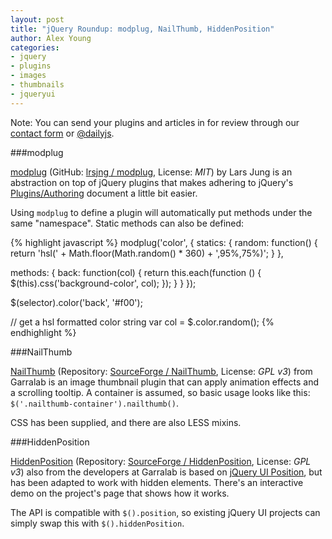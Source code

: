 ```yaml
---
layout: post
title: "jQuery Roundup: modplug, NailThumb, HiddenPosition"
author: Alex Young
categories: 
- jquery
- plugins
- images
- thumbnails
- jqueryui
---
```


<div class="intro">
Note: You can send your plugins and articles in for review through our <a href="/contact.html">contact form</a> or <a href="http://twitter.com/dailyjs">@dailyjs</a>.
</div>

###modplug

[modplug](http://larsjung.de/modplug/) (GitHub: [lrsjng / modplug](https://github.com/lrsjng/modplug), License: _MIT_) by Lars Jung is an abstraction on top of jQuery plugins that makes adhering to jQuery's [Plugins/Authoring](http://docs.jquery.com/Plugins/Authoring) document a little bit easier.

Using `modplug` to define a plugin will automatically put methods under the same "namespace".  Static methods can also be defined:

{% highlight javascript %}
modplug('color', {
  statics: {
    random: function() {
      return 'hsl(' + Math.floor(Math.random() * 360) + ',95%,75%)';
    }
  },

  methods: {
    back: function(col) {
      return this.each(function () {
        $(this).css('background-color', col);
      });
    }
  }
});

$(selector).color('back', '#f00');

// get a hsl formatted color string
var col = $.color.random();
{% endhighlight %}

###NailThumb

[NailThumb](http://www.garralab.com/nailthumb.php) (Repository: [SourceForge / NailThumb](http://sourceforge.net/p/nailthumb/code/2/tree/), License: _GPL v3_) from Garralab is an image thumbnail plugin that can apply animation effects and a scrolling tooltip.  A container is assumed, so basic usage looks like this: `$('.nailthumb-container').nailthumb()`.

CSS has been supplied, and there are also LESS mixins.

###HiddenPosition

[HiddenPosition](http://www.garralab.com/hiddenposition.php) (Repository: [SourceForge / HiddenPosition](http://sourceforge.net/p/hiddenposition/code/3/tree/), License: _GPL v3_) also from the developers at Garralab is based on [jQuery UI Position](http://jqueryui.com/demos/position/), but has been adapted to work with hidden elements.  There's an interactive demo on the project's page that shows how it works.

The API is compatible with `$().position`, so existing jQuery UI projects can simply swap this with `$().hiddenPosition`.
